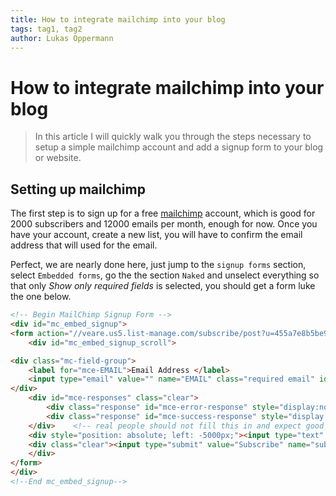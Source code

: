 ```yaml
---
title: How to integrate mailchimp into your blog
tags: tag1, tag2
author: Lukas Oppermann
---
```

# How to integrate mailchimp into your blog

> In this article I will quickly walk you through the steps necessary to setup a simple mailchimp account and add a signup form to your blog or website.

## Setting up mailchimp

The first step is to sign up for a free [mailchimp](https://mailchimp.com) account, which is good for 2000 subscribers and 12000 emails per month, enough for now. Once you have your account, create a new list, you will have to confirm the email address that will used for the email.

Perfect, we are nearly done here, just jump to the `signup forms` section, select `Embedded forms`, go the the section `Naked` and unselect everything so that only *Show only required fields* is selected, you should get a form luke the one below.

```html
<!-- Begin MailChimp Signup Form -->
<div id="mc_embed_signup">
<form action="//veare.us5.list-manage.com/subscribe/post?u=455a7e8b5be94e8ce77bf980a&amp;id=93e3ca61d2" method="post" id="mc-embedded-subscribe-form" name="mc-embedded-subscribe-form" class="validate" target="_blank" novalidate>
    <div id="mc_embed_signup_scroll">

<div class="mc-field-group">
	<label for="mce-EMAIL">Email Address </label>
	<input type="email" value="" name="EMAIL" class="required email" id="mce-EMAIL">
</div>
	<div id="mce-responses" class="clear">
		<div class="response" id="mce-error-response" style="display:none"></div>
		<div class="response" id="mce-success-response" style="display:none"></div>
	</div>    <!-- real people should not fill this in and expect good things - do not remove this or risk form bot signups-->
    <div style="position: absolute; left: -5000px;"><input type="text" name="b_455a7e8b5be94e8ce77bf980a_93e3ca61d2" tabindex="-1" value=""></div>
    <div class="clear"><input type="submit" value="Subscribe" name="subscribe" id="mc-embedded-subscribe" class="button"></div>
    </div>
</form>
</div>
<!--End mc_embed_signup-->
```
